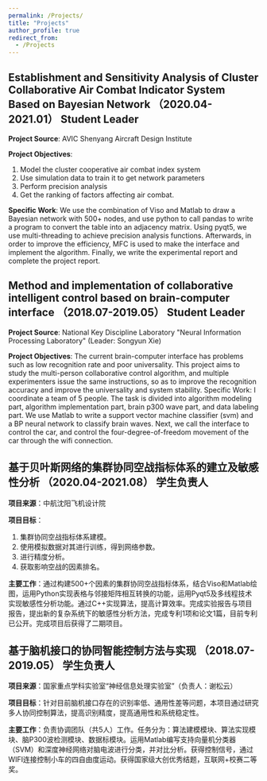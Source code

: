 ```yaml
---
permalink: /Projects/
title: "Projects"
author_profile: true
redirect_from: 
  - /Projects
---
```


## Establishment and Sensitivity Analysis of Cluster Collaborative Air Combat Indicator System Based on Bayesian Network （2020.04-2021.01） Student Leader
**Project Source**: AVIC Shenyang Aircraft Design Institute

**Project Objectives**: 
1. Model the cluster cooperative air combat index system
2. Use simulation data to train it to get network parameters
3. Perform precision analysis
4. Get the ranking of factors affecting air combat.

**Specific Work**: We use the combination of Viso and Matlab to draw a Bayesian network with 500+ nodes, and use python to call pandas to write a program to convert the table into an adjacency matrix. Using pyqt5, we use multi-threading to achieve precision analysis functions. Afterwards, in order to improve the efficiency, MFC is used to make the interface and implement the algorithm. Finally, we write the experimental report and complete the project report.

## Method and implementation of collaborative intelligent control based on brain-computer interface （2018.07-2019.05） Student Leader

**Project Source**: National Key Discipline Laboratory "Neural Information Processing Laboratory" (Leader: Songyun Xie)

**Project Objectives**: The current brain-computer interface has problems such as low recognition rate and poor universality. This project aims to study the multi-person collaborative control algorithm, and multiple experimenters issue the same instructions, so as to improve the recognition accuracy and improve the universality and system stability.
Specific Work: I coordinate a team of 5 people. The task is divided into algorithm modeling part, algorithm implementation part, brain p300 wave part, and data labeling part. We use Matlab to write a support vector machine classifier (svm) and a BP neural network to classify brain waves. Next, we call the interface to control the car, and control the four-degree-of-freedom movement of the car through the wifi connection.

## 基于贝叶斯网络的集群协同空战指标体系的建立及敏感性分析 （2020.04-2021.08） 学生负责人

**项目来源**：中航沈阳飞机设计院

**项目目标**：
1. 集群协同空战指标体系建模。
2. 使用模拟数据对其进行训练，得到网络参数。
3. 进行精度分析。
4. 获取影响空战的因素排名。

**主要工作**：通过构建500+个因素的集群协同空战指标体系，结合Viso和Matlab绘图，运用Python实现表格与邻接矩阵相互转换的功能，运用Pyqt5及多线程技术实现敏感性分析功能。通过C++实现算法，提高计算效率。完成实验报告与项目报告，提出新的复杂系统下的敏感性分析方法，完成专利1项和论文1篇，目前专利已公开。完成项目后获得了二期项目。


## 基于脑机接口的协同智能控制方法与实现 （2018.07-2019.05） 学生负责人

**项目来源**：国家重点学科实验室“神经信息处理实验室”（负责人：谢松云）

**项目目标**：针对目前脑机接口存在的识别率低、通用性差等问题，本项目通过研究多人协同控制算法，提高识别精度，提高通用性和系统稳定性。

**主要工作**：负责协调团队（共5人）工作。任务分为：算法建模模块、算法实现模块、脑P300波检测模块、数据标模块。运用Matlab编写支持向量机分类器（SVM）和深度神经网络对脑电波进行分类，并对比分析。获得控制信号，通过WIFI连接控制小车的四自由度运动。获得国家级大创优秀结题，互联网+校赛二等奖。
